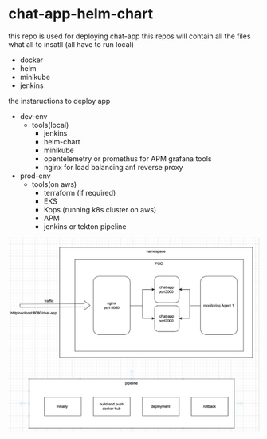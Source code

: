 # chat-app-helm-chart
this repo is used for deploying chat-app
this repos will contain all the files
what all to insatll (all have to run local)

- docker
- helm
- minikube
- jenkins


the instaructions to deploy app
- dev-env
    - tools(local)
       - jenkins
       - helm-chart
       - minikube
       - opentelemetry or promethus for APM grafana tools
       - nginx for load balancing anf reverse proxy
- prod-env
    - tools(on aws)
        - terraform (if required)
        - EKS
        - Kops (running k8s cluster on aws)
        - APM 
        - jenkins or tekton pipeline

![architetcture](/images/architecture.png)